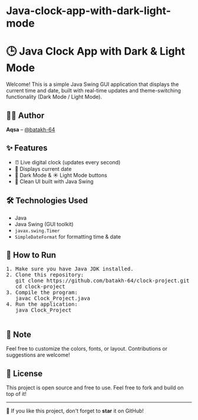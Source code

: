 # Java-clock-app-with-dark-light-mode


  <h1>🕒 Java Clock App with Dark & Light Mode</h1>

  <p>
    Welcome! This is a simple Java Swing GUI application that displays the current time and date, 
    built with real-time updates and theme-switching functionality (Dark Mode / Light Mode).
  </p>

  <h2>👩‍💻 Author</h2>
  <p><strong>Aqsa</strong> – <a href="https://github.com/batakh-64" target="_blank">@batakh-64</a></p>

  <h2>✨ Features</h2>
  <ul>
    <li>⏰ Live digital clock (updates every second)</li>
    <li>📅 Displays current date</li>
    <li>🌙 Dark Mode & ☀️ Light Mode buttons</li>
    <li>🎨 Clean UI built with Java Swing</li>
  </ul>

  <h2>🛠️ Technologies Used</h2>
  <ul>
    <li>Java</li>
    <li>Java Swing (GUI toolkit)</li>
    <li><code>javax.swing.Timer</code></li>
    <li><code>SimpleDateFormat</code> for formatting time & date</li>
  </ul>

  <h2>🚀 How to Run</h2>
  <div class="highlight">
    <pre>
1. Make sure you have Java JDK installed.
2. Clone this repository:
   git clone https://github.com/batakh-64/clock-project.git
   cd clock-project
3. Compile the program:
   javac Clock_Project.java
4. Run the application:
   java Clock_Project
    </pre>
  </div>

  <h2>📌 Note</h2>
  <p>Feel free to customize the colors, fonts, or layout. Contributions or suggestions are welcome!</p>

  <h2>📃 License</h2>
  <p>This project is open source and free to use. Feel free to fork and build on top of it!</p>

  <hr>
  <p>🌟 If you like this project, don't forget to <strong>star</strong> it on GitHub!</p>
